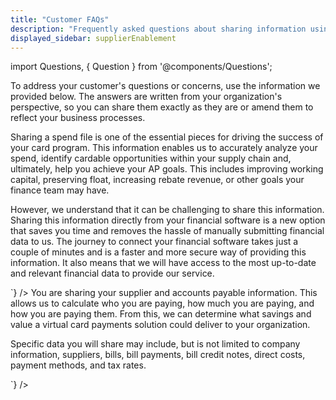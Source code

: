 ```yaml
---
title: "Customer FAQs"
description: "Frequently asked questions about sharing information using Codat"
displayed_sidebar: supplierEnablement
---
```


import Questions, { Question } from '@components/Questions';

To address your customer's questions or concerns, use the information we provided below. The answers are written from your organization's perspective, so you can share them exactly as they are or amend them to reflect your business processes.

<Questions>
	<Question
		question="Why am I sharing my data? "
		answer={`
<p>Sharing a spend file is one of the essential pieces for driving the success of your card program. This information enables us to accurately analyze your spend, identify cardable opportunities within your supply chain and, ultimately, help you achieve your AP goals. This includes improving working capital, preserving float, increasing rebate revenue, or other goals your finance team may have.</p>
<p>However, we understand that it can be challenging to share this information. Sharing this information directly from your financial software is a new option that saves you time and removes the hassle of manually submitting financial data to us. The journey to connect your financial software takes just a couple of minutes and is a faster and more secure way of providing this information. It also means that we will have access to the most up-to-date and relevant financial data to provide our service.<p>
		`}
	/>
	<Question
		question="What is Codat?"
		answer={`
We are working with Codat to provide a solution that enables direct integration to your financial software via Codat’s platform. Codat provides the technical infrastructure that allows us to access your financial information by aggregating your financial data and sharing it with us. We use this to provide you with a customized service. If you choose to share your data with us via Codat, Codat will not share it with anyone else. Codat does not sell the data they have access to.
		`}
	/>
	<Question
		question="How is my data accessed?"
		answer={`
Your data is accessed securely using your accounting software. You control this access and Codat will ask you to provide authorization before the access is granted. Neither we nor Codat will have access to your login credentials through the connection. 
		`}
	/>
	<Question
		question="What data am I sharing?"
		answer={`
<p>You are sharing your supplier and accounts payable information. This allows us to calculate who you are paying, how much you are paying, and how you are paying them. From this, we can determine what savings and value a virtual card payments solution could deliver to your organization.</p> 
<p>Specific data you will share may include, but is not limited to company information, suppliers, bills, bill payments, bill credit notes, direct costs, payment methods, and tax rates.</p>
		`}
	/>
	<Question
		question="How secure is my data?"
		answer={`
Your data is encrypted in transit using at least TLS 1.2 protocol, and at rest using Advanced Encryption Standard (AES-256) technology. It is protected to the standards required by the General Data Protection Regulation (GDPR). Codat are externally certified to ISO 27001 information security standards. 
		`}
	/>
	<Question
		question="Can I disconnect?"
		answer={`
Yes. If you would like us to remove the data connection for any reason, notify us and we can instruct Codat to do so. Alternatively, you can disconnect the integration from within your accounting software.
		`}
	/>
</Questions>








